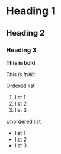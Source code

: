 # Heading 1
## Heading 2
### Heading 3

**This is bold**

_This is Italic_

Ordered list
1. list 1
2. list 2
3. list 3

Unordered list
- list 1
- list 2
- list 3
